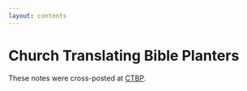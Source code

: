 ```yaml
---
layout:	contents
---
```


# Church Translating Bible Planters

These notes were cross-posted at [CTBP](https://ctbp.org).
